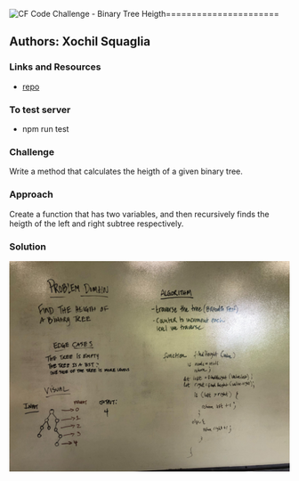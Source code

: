 ![CF](http://i.imgur.com/7v5ASc8.png) Code Challenge - Binary Tree Heigth======================

## Authors: Xochil Squaglia


### Links and Resources
* [repo](https://github.com/xochil73/data-structures-and-algorithms/blob/master/code-challenges/401/binaryTreeHeigth/README.md)

### To test server
* npm run test

### Challenge

Write a method that calculates the heigth of a given binary tree.




### Approach
Create a function that has two variables, and then recursively finds the heigth of the left and right subtree respectively.  

### Solution

![solution](assets/Image%20from%20iOS%20(2).jpg)